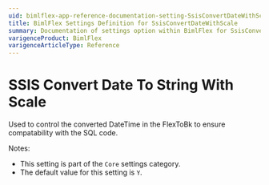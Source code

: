 ```yaml
---
uid: bimlflex-app-reference-documentation-setting-SsisConvertDateWithScale
title: BimlFlex Settings Definition for SsisConvertDateWithScale
summary: Documentation of settings option within BimlFlex for SsisConvertDateWithScale
varigenceProduct: BimlFlex
varigenceArticleType: Reference
---
```


# SSIS Convert Date To String With Scale

Used to control the converted DateTime in the FlexToBk to ensure compatability with the SQL code. 

Notes:

* This setting is part of the `Core` settings category.
* The default value for this setting is `Y`.
